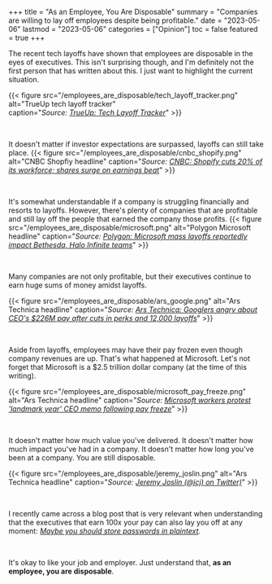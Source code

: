 +++
title = "As an Employee, You Are Disposable"
summary = "Companies are willing to lay off employees despite being profitable."
date = "2023-05-06"
lastmod = "2023-05-06"
categories = ["Opinion"]
toc = false
featured = true
+++

The recent tech layoffs have shown that employees are disposable in the eyes of executives. This isn't surprising though, and I'm definitely not the first person that has written about this. I just want to highlight the current situation.

{{< figure src="/employees_are_disposable/tech_layoff_tracker.png" alt="TrueUp tech layoff tracker"  
caption="*Source: [TrueUp: Tech Layoff Tracker](https://www.trueup.io/layoffs)*" >}}

<br>

It doesn't matter if investor expectations are surpassed, layoffs can still take place.
{{< figure src="/employees_are_disposable/cnbc_shopify.png" alt="CNBC Shopfiy headline"
caption="*Source: [CNBC: Shopify cuts 20% of its workforce; shares surge on earnings beat](https://www.cnbc.com/2023/05/04/shopify-cuts-20percent-of-its-workforce-shares-surge-on-earnings-beat.html)*" >}}

<br>

It's somewhat understandable if a company is struggling financially and resorts to layoffs. However, there's plenty of companies that are profitable and still lay off the people that earned the company those profits.
{{< figure src="/employees_are_disposable/microsoft.png" alt="Polygon Microsoft headline"
caption="*Source: [Polygon: Microsoft mass layoffs reportedly impact Bethesda, Halo Infinite teams](https://www.polygon.com/23561210/microsoft-layoffs-xbox-bethesda-halo-infinite-343-industries)*" >}}

<br>

Many companies are not only profitable, but their executives continue to earn huge sums of money amidst layoffs.

{{< figure src="/employees_are_disposable/ars_google.png" alt="Ars Technica headline"
caption="*Source: [Ars Technica: Googlers angry about CEO's $226M pay after cuts in perks and 12,000 layoffs](https://arstechnica.com/tech-policy/2023/05/googlers-angry-about-ceos-226m-pay-after-cuts-in-perks-and-12000-layoffs/)*" >}}

<br>

Aside from layoffs, employees may have their pay frozen even though company revenues are up. That's what happened at Microsoft. Let's not forget that Microsoft is a $2.5 trillion dollar company (at the time of this writing).

{{< figure src="/employees_are_disposable/microsoft_pay_freeze.png" alt="Ars Technica headline"
caption="*Source: [Microsoft workers protest 'landmark year' CEO memo following pay freeze](https://www.techradar.com/pro/microsoft-workers-protest-landmark-year-ceo-memo-following-pay-freeze)*" >}}

<br>

It doesn't matter how much value you've delivered. It doesn't matter how much impact you've had in a company. It doesn't matter how long you've been at a company. You are still disposable.

{{< figure src="/employees_are_disposable/jeremy_joslin.png" alt="Ars Technica headline"
caption="*Source: [Jeremy Joslin (@jcj) on Twitter)](https://twitter.com/jcj/status/1616482322278420481)*" >}}

<br>

I recently came across a blog post that is very relevant when understanding that the executives that earn 100x your pay can also lay you off at any moment:
*[Maybe you should store passwords in plaintext](https://www.qword.net/2023/04/30/maybe-you-should-store-passwords-in-plaintext).*

<br>

It's okay to like your job and employer. Just understand that, **as an employee, you are disposable**.
